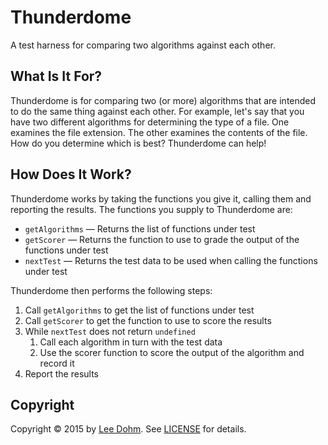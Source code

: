 # Thunderdome

A test harness for comparing two algorithms against each other.

## What Is It For?

Thunderdome is for comparing two (or more) algorithms that are intended to do the same thing against each other. For example, let's say that you have two different algorithms for determining the type of a file. One examines the file extension. The other examines the contents of the file. How do you determine which is best? Thunderdome can help!

## How Does It Work?

Thunderdome works by taking the functions you give it, calling them and reporting the results. The functions you supply to Thunderdome are:

* `getAlgorithms` &mdash; Returns the list of functions under test
* `getScorer` &mdash; Returns the function to use to grade the output of the functions under test
* `nextTest` &mdash; Returns the test data to be used when calling the functions under test

Thunderdome then performs the following steps:

1. Call `getAlgorithms` to get the list of functions under test
1. Call `getScorer` to get the function to use to score the results
1. While `nextTest` does not return `undefined`
    1. Call each algorithm in turn with the test data
    1. Use the scorer function to score the output of the algorithm and record it
1. Report the results

## Copyright

Copyright &copy; 2015 by [Lee Dohm](http://www.lee-dohm.com). See [LICENSE](https://github.com/lee-dohm/thunderdome/blob/master/LICENSE.md) for details.
